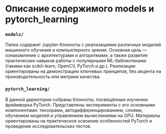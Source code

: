 # Описание содержимого models и pytorch_learning

### `models/`
Папка содержит Jupyter-блокноты с реализациями различных моделей машинного обучения и компьютерного зрения. Основная цель — ознакомление с архитектурами и алгоритмами, а также развитие практических навыков работы с популярными ML-библиотеками (такими как scikit-learn, OpenCV, PyTorch и др.). Реализации ориентированы на демонстрацию ключевых принципов, без акцента на производительность или метрики качества.

### `pytorch_learning/`
В данной директории собраны блокноты, посвящённые изучению фреймворка PyTorch. Представлены эксперименты с его основными компонентами: тензорами, автодифференцированием, слоями, обучением моделей и управлением вычислениями на GPU. Материалы ориентированы на практическое освоение особенностей PyTorch и проведение исследовательских тестов.